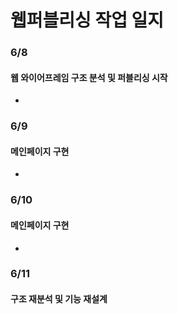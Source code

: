 # 웹퍼블리싱 작업 일지
### 6/8
#### 웹 와이어프레임 구조 분석 및 퍼블리싱 시작
-  
### 6/9
#### 메인페이지 구현
-  
### 6/10
#### 메인페이지 구현
-  
### 6/11
#### 구조 재분석 및 기능 재설계
